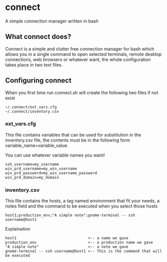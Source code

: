 # connect
A simple connection manager written in bash

## What connect does?
Connect is a simple and clutter free connection manager for bash which allows you in a single command to open selected terminals, remote desktop connections, web browsers or whatever want, the whole configuration takes place in two text files.

## Configuring connect
When you first time run connect.sh will create the following two files if not exist
```
~/.connect/ext_vars.cfg
~/.connect/inventory.csv
```

### ext_vars.cfg 
This file contains variables that can be used for substitution in the inventory.csv file, the contents must be in the following form
variable_name=variable_value.

You can use whatever variable names you want!

```
ssh_username=my_username
win_prd_username=my_win_username
win_prd_password=my_win_username_password
win_prd_domain=my_domain
```

### inventory.csv
This file contains the hosts, a tag named environment that fit your needs, a notes field and the command to be executed when you select those hosts

```
host1;production_env;"A simple note";gnome-terminal -- ssh username@host1
```

Explaination
```
host1                                <-- a name we gave
production_env                       <-- a production name we gave
"A simple note"                      <-- a note we gave
gnome-terminal -- ssh username@host1 <-- This is the command that will be executed
```
